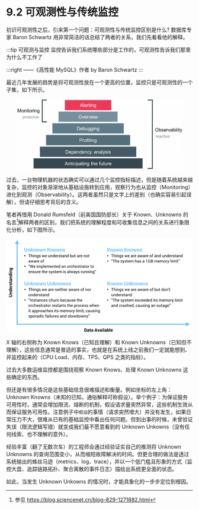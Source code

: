 # 9.2 可观测性与传统监控

初识可观测性之后，引来第一个问题：可观测性与传统监控区别是什么? 数据库专家 Baron Schwartz 用非常简洁的话总结了两者的关系，我们先看看他的解释。

:::tip 可观测与监控
监控告诉我们系统哪些部分是工作的，可观测性告诉我们那里为什么不工作了

:::right
——《高性能 MySQL》作者 by Baron Schwartz 
:::

最近几年发展的趋势是将可观测性放在一个更高的位置，监控只是可观测性的一个子集，如下所示。

<div  align="center">
	<img src="../assets/Monitoring-vs-Observability.png" width = "450"  align=center />
</div>


过去，一台物理机器的状态确实可以通过几个监控指标描述，但是随着系统越来越复杂，监控的对象渐渐地从基础设施转到应用，观察行为也从监控（Monitoring）进化到观测（Observability）。这两者虽然只是文字上的差别（也确实容易引起误解），但请仔细思考背后的含义。

笔者再借用 Donald Rumsfeld（前美国国防部长）关于 Known、Unknowns 的名言[^1]解释两者的区别，我们把系统的理解程度和可收集信息之间的关系进行象限化分析，如下图所示。

<div  align="center">
	<img src="../assets/observability-knowns.png" width = "500"  align=center />
</div>

X 轴的右侧称为 Known Knows（已知且理解）和 Known Unknowns（已知但不理解），这些信息通常是普适的事实，也就是在系统上线之前我们一定就能想到、并监控起来的（CPU Load、内存、TPS、QPS 之类的指标）。

过去大多数运维监控都是围绕观察 Known Knows、处理 Known Unknowns 这些确定的东西。

但还是有很多情况是这些基础信息很难描述和衡量。例如坐标的左上角：Unknown Knowns（未知的已知，通俗解释可称假设）。举个例子：为保证服务可用性时，通常会增加限流、熔断的机制，假设请求量突然异常，这些机制生效从而保证服务可用性。注意例子中`假设`的事情（请求突然增大）并没有发生，如果日常压力不大，很难从已有的基础监控中看出任何问题。但到出事的时候，未曾验证失误（限流逻辑写错）就变成我们最不愿意看到的 Unknown Unkowns（没有任何线索、也不理解的意外）。

经验丰富（翻了无数次车）的工程师会通过经验证实自己的推测将 Unknown Unknowns 的查询范围变小，从而缩短故障解决的时间。但更合理的做法是透过系统输出的蛛丝马迹（metrics、log、trace），并以一个低门槛且形象的方式（监控大盘、追踪链路拓扑、聚合离散的事件日志）描绘出系统更全面的状态。

如此，当发生 Unknown Unkowns 的情况时，才能具象化的一步步定位到根因。



[^1]: 参见 https://blog.sciencenet.cn/blog-829-1271882.html
